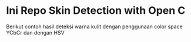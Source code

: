 # Ini Repo Skin Detection with Open C

Berikut contoh hasil deteksi warna kulit dengan 
penggunaan color space YCbCr dan dengan HSV
